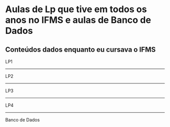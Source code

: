 # Aulas de Lp que tive em todos os anos no IFMS e aulas de Banco de Dados
Conteúdos dados enquanto eu cursava o IFMS
---
LP1

---
LP2

---
LP3

---
LP4

---
Banco de Dados
